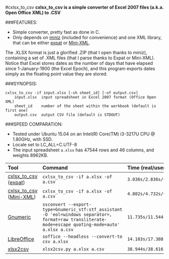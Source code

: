 #cxlsx_to_csv
**cxlsx_to_csv is a simple converter of Excel 2007 files (a.k.a. Open Office XML) to .CSV**

###FEATURES:
* Simple converter, pretty fast as done in C.
* Only depends on [miniz](https://code.google.com/p/miniz/) (included for convenience) and one XML library, that can be either [expat](http://expat.sourceforge.net/) or [Mini-XML](http://www.msweet.org/projects.php?Z3).

The .XLSX format is just a glorified .ZIP (that I open thanks to miniz), containing a set of .XML files (that I parse thanks to Expat or Mini-XML).
Notice that Excel stores dates as the number of days that have elapsed since 1-January-1900 (the Excel Epoch), and this program exports dates simply as the floating point value they are stored.

###SYNOPSIS:
```
cxlsx_to_csv -if input.xlsx [-sh sheet_id] [-of output.csv]
    input.xlsx  input spreadsheet in Excel 2007 format (Office Open XML)
    sheet_id    number of the sheet within the workbook (default is first one)
    output.csv  output CSV file (default is STDOUT)
```
###SPEED COMPARATION:
* Tested under Ubuntu 15.04 on an Intel(R) Core(TM) i3-3217U CPU @ 1.80GHz, with SSD.
* Locale set to LC_ALL=C.UTF-8
* The input spreadsheet `a.xlsx` has 47544 rows and 46 columns, and weights 8962KB.

| Tool | Command | Time (real/user/sys)|
|:------------ |:------------|:--|
| [cxlsx_to_csv](https://github.com/vpaesa/cxlsx_to_csv) ([expat](http://expat.sourceforge.net/))| `cxlsx_to_csv -if a.xlsx -of a.csv` | `3.036s/2.836s/0.200s` |
| [cxlsx_to_csv](https://github.com/vpaesa/cxlsx_to_csv) ([Mini-XML](http://www.msweet.org/projects.php?Z3))| `cxlsx_to_csv -if a.xlsx -of a.csv` | `4.802s/4.732s/0.072s` |
| [Gnumeric](http://www.gnumeric.org/) | `ssconvert --export-type=Gnumeric_stf:stf_assistant -O 'eol=windows separator=, format=raw transliterate-mode=escape quoting-mode=auto' a.xlsx a.csv` | `11.735s/11.544s/0.196s` |
| [LibreOffice](https://www.libreoffice.org/) | `soffice --headless --convert-to csv a.xlsx` | `14.103s/17.388s/0.644s` |
| [xlsx2csv](https://github.com/dilshod/xlsx2csv) | `xlsx2csv.py a.xlsx a.csv` | `38.944s/38.616s/0.220s` |


